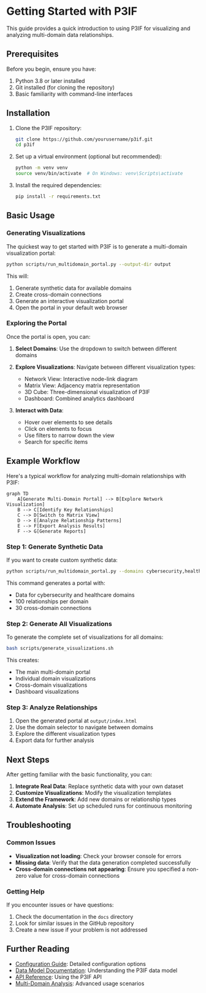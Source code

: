 # Getting Started with P3IF

This guide provides a quick introduction to using P3IF for visualizing and analyzing multi-domain data relationships.

## Prerequisites

Before you begin, ensure you have:

1. Python 3.8 or later installed
2. Git installed (for cloning the repository)
3. Basic familiarity with command-line interfaces

## Installation

1. Clone the P3IF repository:

   ```bash
   git clone https://github.com/yourusername/p3if.git
   cd p3if
   ```

2. Set up a virtual environment (optional but recommended):

   ```bash
   python -m venv venv
   source venv/bin/activate  # On Windows: venv\Scripts\activate
   ```

3. Install the required dependencies:

   ```bash
   pip install -r requirements.txt
   ```

## Basic Usage

### Generating Visualizations

The quickest way to get started with P3IF is to generate a multi-domain visualization portal:

```bash
python scripts/run_multidomain_portal.py --output-dir output
```

This will:
1. Generate synthetic data for available domains
2. Create cross-domain connections
3. Generate an interactive visualization portal
4. Open the portal in your default web browser

### Exploring the Portal

Once the portal is open, you can:

1. **Select Domains**: Use the dropdown to switch between different domains
2. **Explore Visualizations**: Navigate between different visualization types:
   - Network View: Interactive node-link diagram
   - Matrix View: Adjacency matrix representation
   - 3D Cube: Three-dimensional visualization of P3IF
   - Dashboard: Combined analytics dashboard

3. **Interact with Data**:
   - Hover over elements to see details
   - Click on elements to focus
   - Use filters to narrow down the view
   - Search for specific items

## Example Workflow

Here's a typical workflow for analyzing multi-domain relationships with P3IF:

```mermaid
graph TD
    A[Generate Multi-Domain Portal] --> B[Explore Network Visualization]
    B --> C[Identify Key Relationships]
    C --> D[Switch to Matrix View]
    D --> E[Analyze Relationship Patterns]
    E --> F[Export Analysis Results]
    F --> G[Generate Reports]
```

### Step 1: Generate Synthetic Data

If you want to create custom synthetic data:

```bash
python scripts/run_multidomain_portal.py --domains cybersecurity,healthcare --relationships 100 --cross-domain 30 --output-dir output
```

This command generates a portal with:
- Data for cybersecurity and healthcare domains
- 100 relationships per domain
- 30 cross-domain connections

### Step 2: Generate All Visualizations

To generate the complete set of visualizations for all domains:

```bash
bash scripts/generate_visualizations.sh
```

This creates:
- The main multi-domain portal
- Individual domain visualizations
- Cross-domain visualizations
- Dashboard visualizations

### Step 3: Analyze Relationships

1. Open the generated portal at `output/index.html`
2. Use the domain selector to navigate between domains
3. Explore the different visualization types
4. Export data for further analysis

## Next Steps

After getting familiar with the basic functionality, you can:

1. **Integrate Real Data**: Replace synthetic data with your own dataset
2. **Customize Visualizations**: Modify the visualization templates
3. **Extend the Framework**: Add new domains or relationship types
4. **Automate Analysis**: Set up scheduled runs for continuous monitoring

## Troubleshooting

### Common Issues

- **Visualization not loading**: Check your browser console for errors
- **Missing data**: Verify that the data generation completed successfully
- **Cross-domain connections not appearing**: Ensure you specified a non-zero value for cross-domain connections

### Getting Help

If you encounter issues or have questions:

1. Check the documentation in the `docs` directory
2. Look for similar issues in the GitHub repository
3. Create a new issue if your problem is not addressed

## Further Reading

- [Configuration Guide](configuration.md): Detailed configuration options
- [Data Model Documentation](../technical/data_model.md): Understanding the P3IF data model
- [API Reference](../api/README.md): Using the P3IF API
- [Multi-Domain Analysis](../tutorials/multi-domain-analysis.md): Advanced usage scenarios